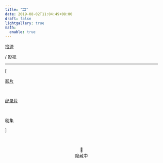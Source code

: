 ```yaml
---
title: "🎞️"
date: 2019-08-02T11:04:49+08:00
draft: false
lightgallery: true
math:
  enable: true
---
```


<div class="nav-tab">
  <a href="../../cages"><p class="not">拾迹</p></a>
  <p class="now">/&nbsp;影视</p>
</div>

---

<div class="nav-tab">
  <p class="bord">[</p>
  <a href="../movies"><p class="not">影片</p></a>&nbsp;
  <a href="../movies-docum"><p class="not">纪录片</p></a>&nbsp;
  <p class="now">剧集</p>
  <p class="bord">]</p>
</div>

<center><br><br>🔐<br>隐藏中</center>

<!-- 
<div class="culture-list" cover-src="" json-src="books.json">
  <div class="media">
    <div class="media-cover" style="background-image:url(https://z1.ax1x.com/2023/10/31/pinltqU.jpg)"></div>
    <div class="media-meta">
      <div class="media-meta-item title">潜伏<span style="float:right;font-weight:400">历史/谍战</span></div>
      <div class="media-meta-item">
        <span class="author">07-22 精讲</span>
        <span class="star-score">★★★★★</span>
      </div>
      <div class="media-meta-item intro"></div>
    </div>
  </div>
  <div class="media">
    <div class="media-cover" style="background-image:url(https://z1.ax1x.com/2023/10/30/pimbYF0.jpg)"></div>
    <div class="media-meta">
      <div class="media-meta-item title">漫长的季节<span style="float:right;font-weight:400">犯罪/家庭</span></div>
      <div class="media-meta-item">
        <span class="author">08-19 精讲</span>
        <span class="star-score">★★★★★</span>
      </div>
      <div class="media-meta-item intro"></div>
    </div>
  </div>
</div>

- 东周列国·春秋篇，2023-01
- 狂飙，2023-01
- 三体，2023-01
- 令人心动的 Offer 系列，2023-02
- 极限挑战系列，2022-01
- 守护解放西系列，2022-02,03
- 巡回检察组
- 扫黑风暴
- 美国工厂 -->

<!-- 
- 苏东坡
- 先生
- 隐秘的角落
- 人民的名义
- 终结者外传 系列
- 千谎百计 系列
- 说的就是你 系列
- 非正式会谈 系列
- 流言终结者 系列
- 大国工程
- 鸟瞰中国
- 大同：中国市长
- 即将到来的对华战争
- 将改革进行到底
- 永远在路上
- 正风反腐就在身边
- 航拍中国 系列 -->

<!-- - 开端，2022-01

- 成龙历险记
- 星游记
- 何以笙箫默
- 密电风云
- 中国新年：全球最大庆典
- 国家监察
- 中国老师，来了
- 超级中国
- 探秘下议院
 -->